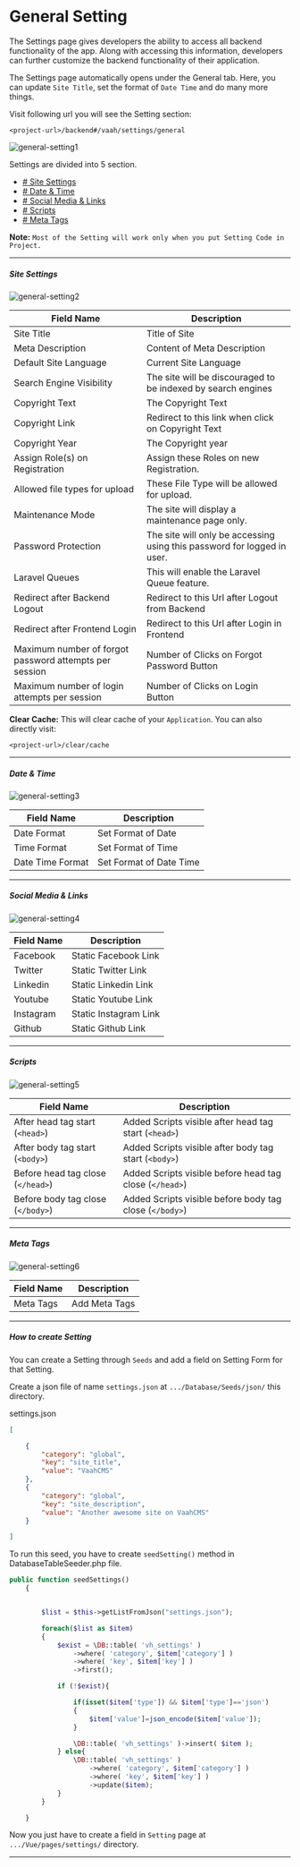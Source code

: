 # General Setting

The Settings page gives developers the ability to access all backend functionality of the app. Along with accessing this information, developers can further customize the backend functionality of their application.

The Settings page automatically opens under the General tab. Here, you can update `Site Title`, set the format of `Date Time` and do many more things.

Visit following url you will see the Setting section:


```
<project-url>/backend#/vaah/settings/general
```

<img :src="$withBase('/images/general-setting-1.png')" alt="general-setting1">

Settings are divided into 5 section.

- [# Site Settings](https://nuxt.getdemo.dev:48300/cms/docs/basic/settings/general#site-settings)
- [# Date & Time](https://nuxt.getdemo.dev:48300/cms/docs/basic/settings/general#date-and-time)
- [# Social Media & Links](https://nuxt.getdemo.dev:48300/cms/docs/basic/settings/general#social-media-and-links)
- [# Scripts](https://nuxt.getdemo.dev:48300/cms/docs/basic/settings/general#scripts)
- [# Meta Tags](https://nuxt.getdemo.dev:48300/cms/docs/basic/settings/general#meta-tags)

**Note:** `Most of the Setting will work only when you put Setting Code in Project.`

------



##### Site Settings

<img :src="$withBase('/images/general-setting-2.png')" alt="general-setting2">

| Field Name                                             | Description                                                  |
| ------------------------------------------------------ | ------------------------------------------------------------ |
| Site Title                                             | Title of Site                                                |
| Meta Description                                       | Content of Meta Description                                  |
| Default Site Language                                  | Current Site Language                                        |
| Search Engine Visibility                               | The site will be discouraged to be indexed by search engines |
| Copyright Text                                         | The Copyright Text                                           |
| Copyright Link                                         | Redirect to this link when click on Copyright Text           |
| Copyright Year                                         | The Copyright year                                           |
| Assign Role(s) on Registration                         | Assign these Roles on new Registration.                      |
| Allowed file types for upload                          | These File Type will be allowed for upload.                  |
| Maintenance Mode                                       | The site will display a maintenance page only.               |
| Password Protection                                    | The site will only be accessing using this password for logged in user. |
| Laravel Queues                                         | This will enable the Laravel Queue feature.                  |
| Redirect after Backend Logout                          | Redirect to this Url after Logout from Backend               |
| Redirect after Frontend Login                          | Redirect to this Url after Login in Frontend                 |
| Maximum number of forgot password attempts per session | Number of Clicks on Forgot Password Button                   |
| Maximum number of login attempts per session           | Number of Clicks on Login Button                             |


**Clear Cache:** This will clear cache of your `Application`. You can also directly visit:

```
<project-url>/clear/cache
```

------



##### Date & Time

<img :src="$withBase('/images/general-setting-3.png')" alt="general-setting3">

| Field Name       | Description             |
| ---------------- | ----------------------- |
| Date Format      | Set Format of Date      |
| Time Format      | Set Format of Time      |
| Date Time Format | Set Format of Date Time |



------



##### Social Media & Links

<img :src="$withBase('/images/general-setting-4.png')" alt="general-setting4">

| Field Name | Description           |
| ---------- | --------------------- |
| Facebook   | Static Facebook Link  |
| Twitter    | Static Twitter Link   |
| Linkedin   | Static Linkedin Link  |
| Youtube    | Static Youtube Link   |
| Instagram  | Static Instagram Link |
| Github     | Static Github Link    |



------



##### Scripts

<img :src="$withBase('/images/general-setting-5.png')" alt="general-setting5">

| Field Name                      | Description                                           |
| ------------------------------- | ----------------------------------------------------- |
| After head tag start (``<head>``)   | Added Scripts visible after head tag start (``<head>``)   |
| After body tag start (``<body>``)   | Added Scripts visible after body tag start (``<body>``)   |
| Before head tag close (``</head>``) | Added Scripts visible before head tag close (``</head>``) |
| Before body tag close (``</body>``) | Added Scripts visible before body tag close (``</body>``) |



------



##### Meta Tags

<img :src="$withBase('/images/general-setting-6.png')" alt="general-setting6">

| Field Name | Description   |
| ---------- | ------------- |
| Meta Tags  | Add Meta Tags |



------



##### How to create Setting

You can create a Setting through `Seeds` and add a field on Setting Form for that Setting.

Create a json file of name `settings.json` at `.../Database/Seeds/json/` this directory.

settings.json

```json
[

    {
        "category": "global",
        "key": "site_title",
        "value": "VaahCMS"
    },
    {
        "category": "global",
        "key": "site_description",
        "value": "Another awesome site on VaahCMS"
    }

]
```

To run this seed, you have to create `seedSetting()` method in DatabaseTableSeeder.php file.

```php
public function seedSettings()
    {


        $list = $this->getListFromJson("settings.json");

        foreach($list as $item)
        {
            $exist = \DB::table( 'vh_settings' )
                ->where( 'category', $item['category'] )
                ->where( 'key', $item['key'] )
                ->first();

            if (!$exist){

                if(isset($item['type']) && $item['type']=='json')
                {
                    $item['value']=json_encode($item['value']);
                }

                \DB::table( 'vh_settings' )->insert( $item );
            } else{
                \DB::table( 'vh_settings' )
                    ->where( 'category', $item['category'] )
                    ->where( 'key', $item['key'] )
                    ->update($item);
            }
        }

    }
```

Now you just have to create a field in `Setting` page at `.../Vue/pages/settings/` directory.

------

